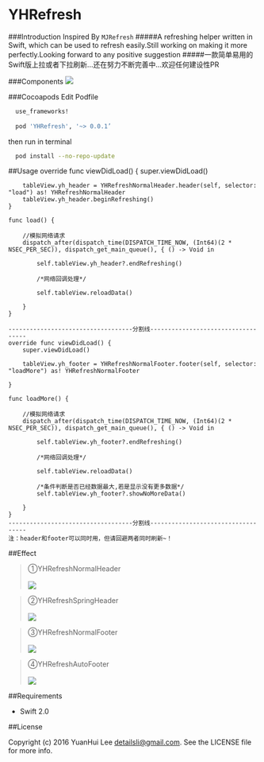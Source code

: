 # YHRefresh

###Introduction 
Inspired By `MJRefresh`
#####A refreshing helper written in Swift, which can be used to refresh easily.Still working on making it more perfectly.Looking forward to any positive suggestion 
#####一款简单易用的Swift版上拉或者下拉刷新...还在努力不断完善中...欢迎任何建设性PR

###Components
![](http://ww2.sinaimg.cn/mw690/9a2346e2gw1f2oeuztvzoj20hy09a0tf.jpg)

###Cocoapods
Edit Podfile 
``` bash 
  use_frameworks!
  
  pod 'YHRefresh', '~> 0.0.1’
```
then run in terminal
``` bash 
  pod install --no-repo-update
```
##Usage
    override func viewDidLoad() {
        super.viewDidLoad()
        
        tableView.yh_header = YHRefreshNormalHeader.header(self, selector: "load") as! YHRefreshNormalHeader
        tableView.yh_header.beginRefreshing()
    }
    
    func load() {
        
        //模拟网络请求
        dispatch_after(dispatch_time(DISPATCH_TIME_NOW, (Int64)(2 * NSEC_PER_SEC)), dispatch_get_main_queue(), { () -> Void in
            
            self.tableView.yh_header?.endRefreshing()
            
            /*网络回调处理*/
            
            self.tableView.reloadData()
            
        }
    }
    
    -----------------------------------分割线-----------------------------------
    override func viewDidLoad() {
        super.viewDidLoad()
        
        tableView.yh_footer = YHRefreshNormalFooter.footer(self, selector: "loadMore") as! YHRefreshNormalFooter
        
    }
    
    func loadMore() {
        
        //模拟网络请求
        dispatch_after(dispatch_time(DISPATCH_TIME_NOW, (Int64)(2 * NSEC_PER_SEC)), dispatch_get_main_queue(), { () -> Void in
            
            self.tableView.yh_footer?.endRefreshing()
            
            /*网络回调处理*/
            
            self.tableView.reloadData()
            
            /*条件判断是否已经数据最大,若是显示没有更多数据*/
            self.tableView.yh_footer?.showNoMoreData()
            
        }
    }
    -----------------------------------分割线-----------------------------------
    注：header和footer可以同时用，但请回避两者同时刷新~！

##Effect
>①YHRefreshNormalHeader<br><br>
![](http://ww4.sinaimg.cn/mw690/9a2346e2gw1f2oeq6qwpbg20ab0iiwg9.gif)

>②YHRefreshSpringHeader<br><br>
![](http://ww3.sinaimg.cn/mw690/9a2346e2gw1f2oeq84xd9g20ab0ii0vt.gif)

>③YHRefreshNormalFooter<br><br>
![](http://ww1.sinaimg.cn/mw690/9a2346e2gw1f2oeq945pkg20ab0iiwgh.gif)

>④YHRefreshAutoFooter<br><br>
![](http://ww4.sinaimg.cn/mw690/9a2346e2gw1f2oeqawm9vg20ab0iiq71.gif)


##Requirements
* Swift 2.0


##License

Copyright (c) 2016 YuanHui Lee detailsli@gmail.com. See the LICENSE file for more info.

